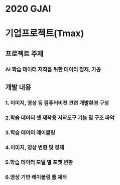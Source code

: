 # 2020 GJAI

# 기업프로젝트(Tmax)

## 프로젝트 주제

### AI 학습 데이터 저작을 위한 데이터 정제, 가공

## 개발 내용

### 1. 이미지, 영상 등 컴퓨터비전  관련 개발환경 구성
### 2.학습 데이터 셋 제작용 저작도구 기능 및 구조 파악
### 3.학습 데이터 레이블링
### 4.이미지, 영상 변환 및 정제
### 5.학습 데이터 모델 별 포맷 변환
### 6.영상 기반 레이블링 툴 제작

